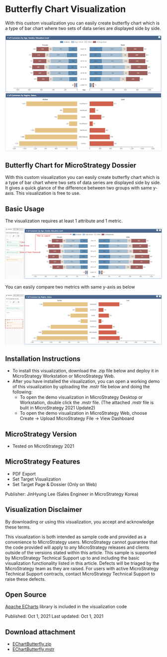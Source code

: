 # Butterfly Chart Visualization

With this custom visualization you can easily create butterfly chart which is a type of bar chart where two sets of data series are displayed side by side. 

![butterfly-chart](./images/butterfly-chart.jfif)

## Butterfly Chart for MicroStrategy Dossier
With this custom visualization you can easily create butterfly chart which is a type of bar chart where two sets of data series are displayed side by side. 
It gives a quick glance of the difference between two groups with same y-axis.
This visualization is free to use.

## Basic Usage
The visualization requires at least 1 attribute and 1 metric.

![butterfly-chart-basic-usage](./images/butterfly-chart-basic-usage.jfif)

You can easily compare two metrics with same y-axis as below

![butterfly-chart-compare](./images/butterfly-chart-compare.jfif)

## Installation Instructions
- To install this visualization, download the .zip file below and deploy it in MicroStrategy Workstation or MicroStrategy Web.
- After you have installed the visualization, you can open a working demo of this visualization by uploading the .mstr file below and doing the following:
  - To open the demo visualization in MicroStrategy Desktop or Workstation, double click the .mstr file. (The attached .mstr file is bulit in MicroStrategy 2021 Update2)
  - To open the demo visualization in MicroStrategy Web, choose Create -> Upload MicroStrategy File -> View Dashboard

## MicroStrategy Version
- Tested on MicroStrategy 2021

## MicroStrategy Features
- PDF Export
- Set Target Visualization
- Set Target Page & Dossier (Only on Web)

Publisher: JinHyung Lee (Sales Engineer in MicroStrategy Korea)

## Visualization Disclaimer
By downloading or using this visualization, you accept and acknowledge these terms.

This visualization is both intended as sample code and provided as a convenience to MicroStrategy users. MicroStrategy cannot guarantee that the code provided will apply to any MicroStrategy releases and clients outside of the versions stated within this article. This sample is supported by MicroStrategy Technical Support up to and including the basic visualization functionality listed in this article. Defects will be triaged by the MicroStrategy team as they are raised. For users with active MicroStrategy Technical Support contracts, contact MicroStrategy Technical Support to raise these defects.

## Open Source
[Apache ECharts](https://echarts.apache.org/en/index.html) library is included in the visualization code 

Published: Oct 1, 2021
Last updated: Oct 1, 2021

## Download attachment
- [EChartButterfly.zip](https://github.com/PrezSeah/galleryres/raw/main/Microstrategy/butterfly-chart-visualization/attachments/EChartButterfly.zip)
- [EChartButterfly.mstr](https://github.com/PrezSeah/galleryres/raw/main/Microstrategy/butterfly-chart-visualization/attachments/EChartButterfly.mstr)